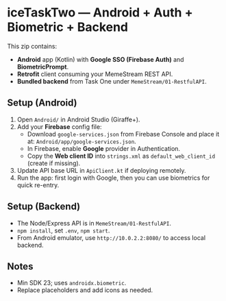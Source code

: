 # iceTaskTwo — Android + Auth + Biometric + Backend

This zip contains:
- **Android** app (Kotlin) with **Google SSO (Firebase Auth)** and **BiometricPrompt**.
- **Retrofit** client consuming your MemeStream REST API.
- **Bundled backend** from Task One under `MemeStream/01-RestfulAPI`.

## Setup (Android)
1. Open `Android/` in Android Studio (Giraffe+).
2. Add your **Firebase** config file:
   - Download `google-services.json` from Firebase Console and place it at: `Android/app/google-services.json`.
   - In Firebase, enable **Google** provider in Authentication.
   - Copy the **Web client ID** into `strings.xml` as `default_web_client_id` (create if missing).
3. Update API base URL in `ApiClient.kt` if deploying remotely.
4. Run the app: first login with Google, then you can use biometrics for quick re-entry.

## Setup (Backend)
- The Node/Express API is in `MemeStream/01-RestfulAPI`.
- `npm install`, set `.env`, `npm start`.
- From Android emulator, use `http://10.0.2.2:8080/` to access local backend.

## Notes
- Min SDK 23; uses `androidx.biometric`.
- Replace placeholders and add icons as needed.